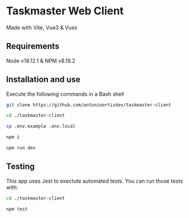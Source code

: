 # Taskmaster Web Client

Made with Vite, Vue3 & Vuex

## Requirements

Node v18.12.1 & NPM v8.19.2

## Installation and use

Execute the following commands in a Bash shell

```bash
git clone https://github.com/antonioortizdev/taskmaster-client

cd ./taskmaster-client

cp .env.example .env.local

npm i

npm run dev
```

## Testing

This app uses Jest to exectute automated tests.
You can run those tests with:

```bash
cd ./taskmaster-client

npm test
```


